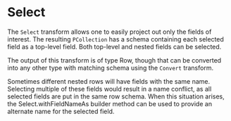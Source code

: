 <!--
Licensed under the Apache License, Version 2.0 (the "License");
you may not use this file except in compliance with the License.
You may obtain a copy of the License at

http://www.apache.org/licenses/LICENSE-2.0

Unless required by applicable law or agreed to in writing, software
distributed under the License is distributed on an "AS IS" BASIS,
WITHOUT WARRANTIES OR CONDITIONS OF ANY KIND, either express or implied.
See the License for the specific language governing permissions and
limitations under the License.
-->

# Select 

The `Select` transform allows one to easily project out only the fields of interest. The resulting `PCollection` has a schema containing each selected field as a top-level field. Both top-level and nested fields can be selected.

The output of this transform is of type Row, though that can be converted into any other type with matching schema using the `Convert` transform.

Sometimes different nested rows will have fields with the same name. Selecting multiple of these fields would result in a name conflict, as all selected fields are put in the same row schema. When this situation arises, the Select.withFieldNameAs builder method can be used to provide an alternate name for the selected field.